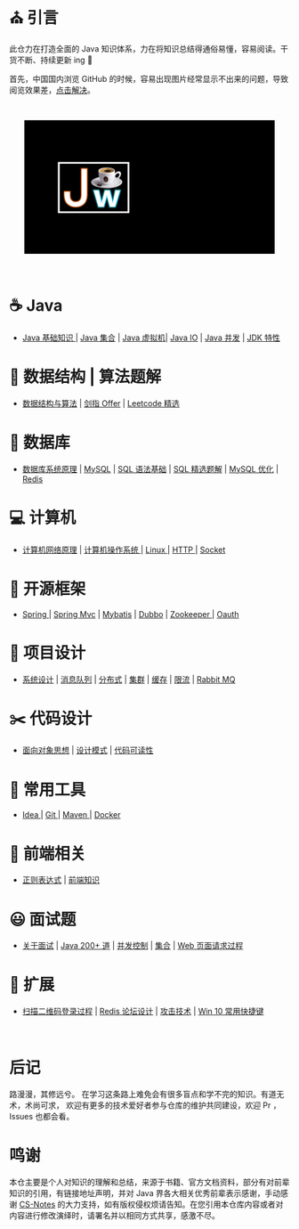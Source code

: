 # :church: 引言

此仓力在打造全面的 Java 知识体系，力在将知识总结得通俗易懂，容易阅读。干货不断、持续更新 ing  :hugs: 

首先，中国国内浏览 GitHub 的时候，容易出现图片经常显示不出来的问题，导致阅览效果差，[点击解决](https://github.com/Code-Jackwen/ZJW-Summary/blob/main/notes-md/Git/Git%20Hub%20%E5%9B%BE%E7%89%87%E6%98%BE%E7%A4%BA%E4%B8%8D%E5%87%BA%E6%9D%A5%E7%9A%84%E9%97%AE%E9%A2%98%E8%A7%A3%E5%86%B3.md)。

<br>

<div>
<p align="center">
    <a href="https://github.com/Code-Jackwen" target="_blank" rel="noopener noreferrer">
        <img src="https://github.com/Code-Jackwen/OtherPictures/blob/main/pic/5.jpg" alt="logo" width="450px" />
    </a>
</p>
</div>

<br>

# :coffee:  Java	

- [Java 基础知识 ](note-md/Java/Java%20基础.md) | [Java 集合](note-md/Java/Java%20容器.md) | [Java 虚拟机](note-md/Java%20虚拟机.md)| [Java IO](note-md/Java/Java%20IO.md) | [Java 并发](note-md/Java/Java%20并发.md) | [JDK 特性](note-md/Java/Jdk%20特性.md)

# 📝  数据结构 | 算法题解

- [数据结构与算法](note-md/Algorithm/数据结构%20-%20目录.md) | [剑指 Offer](To%20offer/剑指%20Offer%20-%20目录.md) | [Leetcode 精选](note-md/) 

# :date:  数据库 

- [数据库系统原理](note-md/Database/数据库系统原理.md) | [ MySQL](note-md/Database/MySQL.md) | [SQL 语法基础](note-md/Database/SQL%20语法.md) | [SQL 精选题解](note-md/) | [MySQL 优化](note-md/) | [Redis](note-md/Database/Redis.md) 

# :computer:  ​计算机

- [计算机网络原理](note-md/Computer/计算机网络%20-%20目录.md) | [计算机操作系统 ](note-md/Computer/计算机操作系统%20-%20目录.md)| [Linux ](note-md/Computer/Linux.md)| [HTTP ](note-md/Computer/HTTP.md) | [Socket ](note-md/Computer/Socket.md) 

# :european_castle: 开源框架  

- [Spring ](note-md/Framework)| [Spring Mvc](note-md/Framework) | [Mybatis](note-md/Framework) | [Dubbo](note-md/Framework) | [Zookeeper ](note-md/Framework) | [Oauth](note-md/Framework)

# :straight_ruler:  项目设计   

- [系统设计](note-md/Project/系统设计基础.md) | [消息队列](note-md/Project/消息队列.md) | [ 分布式](note-md/Project/分布式.md) | [集群](note-md/Project/集群.md) | [缓存](note-md/Project/缓存.md) | [限流](note-md/Project/限流.md) | [Rabbit MQ](note-md/Project/Rabbit%20MQ.md)

# :scissors:  代码设计

-  [面向对象思想](note-md/Code/面向对象思想.md) | [设计模式](note-md/DesignPattern设计模式%20-%20目录.md) | [代码可读性](note-md/Code/代码可读性.md) 

# :wrench:  常用工具 

- [Idea ](note-md/Tools/IDEA.md)| [Git ](note-md/Tools/Git.md)| [Maven ](note-md/Tools/Maven.md)| [Docker](note-md/Tools/Docker.md)

# :strawberry:  ​前端相关

- [正则表达式](note-md/Front/正则表达式.md) | [前端知识](note-md/)

# :smiley: 面试题

- [关于面试](note-md/Interview/关于面试.md) | [Java 200+ 道](note-md/Interview/Java%20200+%20道.md) | [并发控制](note-md/Interview/并发控制.md) | [集合](note-md/Interview/集合.md) | [Web 页面请求过程](note-md/Interview/Web%20页面请求过程.md)

# :game_die: 扩展

- [扫描二维码登录过程](notes-md/Extend/扫描二维码登录过程.md) | [Redis 论坛设计](notes-md/Extend/Redis%20论坛设计.md) | [攻击技术](notes-md/Extend/攻击技术.md) | [Win 10 常用快捷键](notes-md/Extend/Win%2010%20常用快捷键.md)

<br>

# 后记

路漫漫，其修远兮。 在学习这条路上难免会有很多盲点和学不完的知识。有道无术，术尚可求， 欢迎有更多的技术爱好者参与仓库的维护共同建设，欢迎 Pr ，Issues 也都会看。



# 鸣谢

本仓主要是个人对知识的理解和总结，来源于书籍、官方文档资料，部分有对前辈知识的引用，有链接地址声明，并对 Java 界各大相关优秀前辈表示感谢，手动感谢 [CS-Notes](https://github.com/CyC2018/CS-Notes) 的大力支持，如有版权侵权烦请告知。在您引用本仓库内容或者对内容进行修改演绎时，请署名并以相同方式共享，感激不尽。

